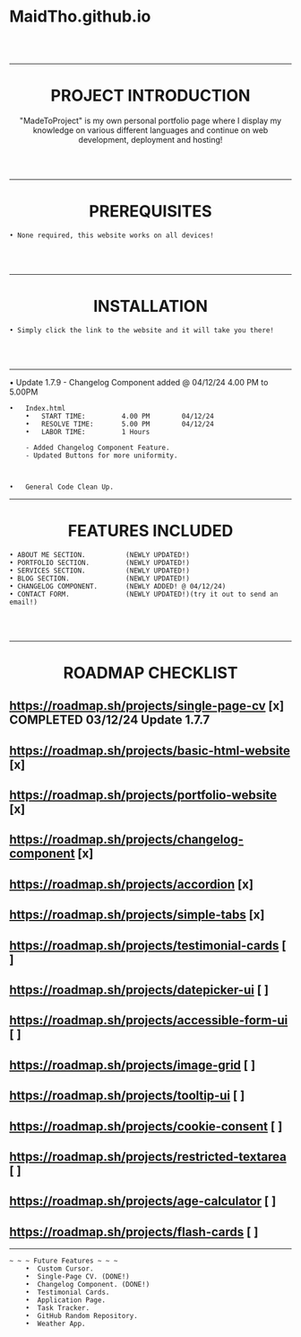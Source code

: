 # MaidTho.github.io

<br>
<br>

---------------------------------------------------
<h1 align="center">PROJECT INTRODUCTION</h1>
<p align="center"> "MadeToProject" is my own personal portfolio page where I display my knowledge on various different languages and continue on web development, deployment and hosting! </p>
<br>
<br>

---------------------------------------------------
<h1 align="center">PREREQUISITES</h1>

    • None required, this website works on all devices!

<br>
<br>

---------------------------------------------------
<h1 align="center">INSTALLATION</h1>

    • Simply click the link to the website and it will take you there!

<br>
<br>

---------------------------------------------------

• Update 1.7.9 - Changelog Component added   @   04/12/24    4.00 PM to 5.00PM

    •   Index.html
        •   START TIME: 		4.00 PM 	   04/12/24
        •   RESOLVE TIME: 		5.00 PM        04/12/24
        •   LABOR TIME: 		1 Hours
        
        - Added Changelog Component Feature.
        - Updated Buttons for more uniformity.
        
       

    •   General Code Clean Up. 
    
---------------------------------------------------
<h1 align="center">FEATURES INCLUDED</h1>

<p align="center">
    
    • ABOUT ME SECTION.          (NEWLY UPDATED!)
    • PORTFOLIO SECTION.         (NEWLY UPDATED!)
    • SERVICES SECTION.          (NEWLY UPDATED!) 
    • BLOG SECTION.              (NEWLY UPDATED!)
    • CHANGELOG COMPONENT.       (NEWLY ADDED! @ 04/12/24)
    • CONTACT FORM.              (NEWLY UPDATED!)(try it out to send an email!)
    
</p>
<br>
<br>


---------------------------------------------------
<h1 align="center"> ROADMAP CHECKLIST </h1>

## https://roadmap.sh/projects/single-page-cv         [x] COMPLETED 03/12/24 Update 1.7.7
## https://roadmap.sh/projects/basic-html-website     [x] 
## https://roadmap.sh/projects/portfolio-website      [x]
## https://roadmap.sh/projects/changelog-component    [x]
## https://roadmap.sh/projects/accordion              [x]
## https://roadmap.sh/projects/simple-tabs            [x]

## https://roadmap.sh/projects/testimonial-cards      [ ]
## https://roadmap.sh/projects/datepicker-ui          [ ]
## https://roadmap.sh/projects/accessible-form-ui     [ ]
## https://roadmap.sh/projects/image-grid             [ ]
## https://roadmap.sh/projects/tooltip-ui             [ ]
## https://roadmap.sh/projects/cookie-consent         [ ]
## https://roadmap.sh/projects/restricted-textarea    [ ]
## https://roadmap.sh/projects/age-calculator         [ ]
## https://roadmap.sh/projects/flash-cards            [ ]


---------------------------------------------------

    ~ ~ ~ Future Features ~ ~ ~
        •  Custom Cursor.  
        •  Single-Page CV. (DONE!) 
        •  Changelog Component. (DONE!)
        •  Testimonial Cards.
        •  Application Page.
        •  Task Tracker.
        •  GitHub Random Repository.
        •  Weather App.

